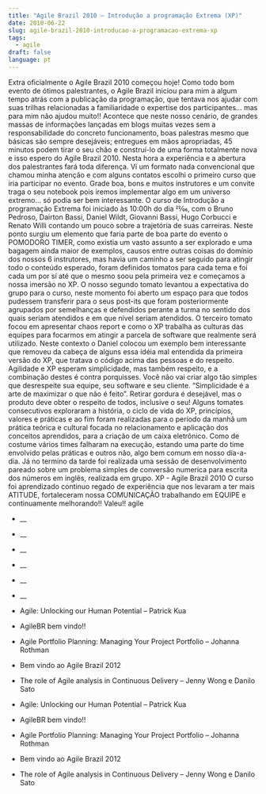 ```yaml
---
title: "Agile Brazil 2010 – Introdução a programação Extrema (XP)"
date: 2010-06-22
slug: agile-brazil-2010-introducao-a-programacao-extrema-xp
tags:
  - agile
draft: false
language: pt
---
```


Extra oficialmente o Agile Brazil 2010 começou hoje!
Como todo bom evento de ótimos palestrantes, o Agile Brazil iniciou para mim a algum tempo atrás com a publicação da programação, que tentava nos ajudar com suas trilhas relacionadas a familiaridade o expertise dos participantes… mas para mim não ajudou muito!! Acontece que neste nosso cenário, de grandes massas de informações lançadas em blogs muitas vezes sem a responsabilidade do concreto funcionamento, boas palestras mesmo que básicas são sempre desejáveis; entregues em mãos apropriadas, 45 minutos podem tirar o seu chão e construí-lo de uma forma totalmente nova e isso espero do Agile Brazil 2010. Nesta hora a experiência e a abertura dos palestrantes fará toda diferença.
Ví um formato nada convencional que chamou minha atenção e com alguns contatos escolhi o primeiro curso que iria participar no evento. Grade boa, bons e muitos instrutores e um convite traga o seu notebook pois iremos implementar algo em um universo extremo… só podia ser bem interessante.
O curso de Introdução a programação Extrema foi iniciado às 10:00h do dia 22⁄06, com o Bruno Pedroso, Dairton Bassi, Daniel Wildt, Giovanni Bassi, Hugo Corbucci e Renato Willi contando um pouco sobre a trajetória de suas carreiras. Neste ponto surgiu um elemento que faria parte de boa parte do evento o POMODORO TIMER, como existia um vasto assunto a ser explorado e uma bagagem ainda maior de exemplos, causos entre outras coisas do domínio dos nossos 6 instrutores, mas havia um caminho a ser seguido para atingir todo o conteúdo esperado, foram definidos tomatos para cada tema e foi cada um por sí até que o mesmo soou pela primeira vez e começamos a nossa imersão no XP.
O nosso segundo tomato levantou a expectativa do grupo para o curso, neste momento foi aberto um espaço para que todos pudessem transferir para o seus post-its que foram posteriormente agrupados por semelhanças e defendidos perante a turma no sentido dos quais seriam atendidos e em que nível seriam atendidos.
O terceiro tomato focou em apresentar chaos report e como o XP trabalha as culturas das equipes para focarmos em atingir a parcela de software que realmente será utilizado. Neste contexto o Daniel colocou um exemplo bem interessante que removeu da cabeça de alguns essa idéia mal entendida da primeira versão do XP, que tratava o código acima das pessoas e do respeito. Agilidade e XP esperam simplicidade, mas também respeito, e a combinação destes é contra porquisses. Você não vai criar algo tão simples que desrespeite sua equipe, seu software e seu cliente. “Simplicidade é a arte de maximizar o que não é feito”. Retirar gordura é desejável, mas o produto deve obter o respeito de todos, inclusive o seu!
Alguns tomates consecutivos exploraram a história, o ciclo de vida do XP, princípios, valores e práticas e ao fim foram realizadas para o período da manhã um prática teórica e cultural focada no relacionamento e aplicação dos conceitos aprendidos, para a criação de um caixa eletrônico. Como de costume vários times falharam na execução, estando uma parte do time envolvido pelas práticas e outros não, algo bem comum em nosso dia-a-dia. Já no termino da tarde foi realizada uma sessão de desenvolvimento pareado sobre um problema simples de conversão numerica para escrita dos números em inglês, realizada em grupo.
XP - Agile Brazil 2010
O curso foi aprendizado continuo regado de experiência que nos levaram a ter mais ATITUDE, fortaleceram nossa COMUNICAÇÃO trabalhando em EQUIPE e continuamente melhorando!! Valeu!!
agile
- __
- __
- __
- __
- __
- __

- Agile: Unlocking our Human Potential – Patrick Kua
- AgileBR bem vindo!!
- Agile Portfolio Planning: Managing Your Project Portfolio – Johanna Rothman
- Bem vindo ao Agile Brazil 2012
- The role of Agile analysis in Continuous Delivery – Jenny Wong e Danilo Sato

- Agile: Unlocking our Human Potential – Patrick Kua
- AgileBR bem vindo!!
- Agile Portfolio Planning: Managing Your Project Portfolio – Johanna Rothman
- Bem vindo ao Agile Brazil 2012
- The role of Agile analysis in Continuous Delivery – Jenny Wong e Danilo Sato